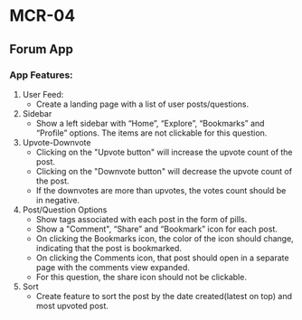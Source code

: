 # MCR-04

## Forum App

### App Features:

1. User Feed:
   * Create a landing page with a list of user posts/questions.
2. Sidebar
   * Show a left sidebar with “Home”, “Explore”, “Bookmarks” and “Profile” options. The items are not clickable for this question.
3. Upvote-Downvote
   * Clicking on the "Upvote button" will increase the upvote count of the post.
   * Clicking on the "Downvote button" will decrease the upvote count of the post.
   * If the downvotes are more than upvotes, the votes count should be in negative.
4. Post/Question Options
   *  Show tags associated with each post in the form of pills.
   *  Show a "Comment", “Share” and “Bookmark” icon for each post.
   *  On clicking the Bookmarks icon, the color of the icon should change, indicating that the post is bookmarked.
   *  On clicking the Comments icon, that post should open in a separate page with the comments view expanded.
   *  For this question, the share icon should not be clickable.
5. Sort
   * Create feature to sort the post by the date created(latest on top) and most upvoted post.
